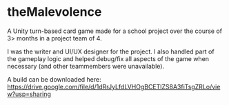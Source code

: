 # theMalevolence
A Unity turn-based card game made for a school project over the course of 3> months in a project team of 4. 

I was the writer and UI/UX designer for the project. I also handled part of the gameplay logic and helped debug/fix all aspects of the game when necessary (and other teammembers were unavailable). 

A build can be downloaded here:
https://drive.google.com/file/d/1dRrJyLfdLVHOgBCETlZS8A3fiTsgZRLo/view?usp=sharing
